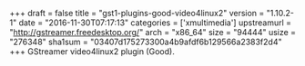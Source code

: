 +++
draft = false
title = "gst1-plugins-good-video4linux2"
version = "1.10.2-1"
date = "2016-11-30T07:17:13"
categories = ['xmultimedia']
upstreamurl = "http://gstreamer.freedesktop.org/"
arch = "x86_64"
size = "94444"
usize = "276348"
sha1sum = "03407d175273300a4b9afdf6b129566a2383f2d4"
+++
GStreamer video4linux2 plugin (Good).